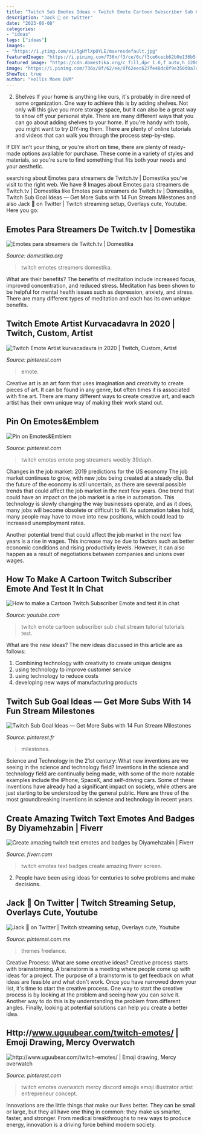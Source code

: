 ```yaml
---
title: "Twitch Sub Emotes Ideas ~ Twitch Emote Cartoon Subscriber Sub Chat Stream Tutorial Tutorials Test"
description: "Jack 🐢 on twitter"
date: "2023-06-08"
categories:
- "ideas"
tags: ["ideas"]
images:
- "https://i.ytimg.com/vi/5gHYlXpOYLE/maxresdefault.jpg"
featuredImage: "https://i.pinimg.com/736x/f3/ce/6c/f3ce6cecb62b0e136b5f18b111bdcee7.jpg"
featured_image: "https://cdn.domestika.org/c_fill,dpr_1.0,f_auto,h_1200,pg_1,t_base_params,w_1200/v1533137715/project-covers/000/418/091/418091-original.jpg?1533137715"
image: "https://i.pinimg.com/736x/8f/62/ee/8f62eec627fe48dc8f9e350d0a7c5f78.jpg"
ShowToc: true
author: "Hollis Moen DVM"
---
```



2. Shelves
If your home is anything like ours, it's probably in dire need of some organization. One way to achieve this is by adding shelves. Not only will this give you more storage space, but it can also be a great way to show off your personal style.
There are many different ways that you can go about adding shelves to your home. If you're handy with tools, you might want to try DIY-ing them. There are plenty of online tutorials and videos that can walk you through the process step-by-step.

If DIY isn't your thing, or you're short on time, there are plenty of ready-made options available for purchase. These come in a variety of styles and materials, so you're sure to find something that fits both your needs and your aesthetic.

	

		
searching about Emotes para streamers de Twitch.tv | Domestika you've visit to the right web. We have 8 Images about Emotes para streamers de Twitch.tv | Domestika like Emotes para streamers de Twitch.tv | Domestika, Twitch Sub Goal Ideas — Get More Subs with 14 Fun Stream Milestones and also Jack 🐢 on Twitter | Twitch streaming setup, Overlays cute, Youtube. Here you go:
		
    
## Emotes Para Streamers De Twitch.tv | Domestika

<img loading=lazy src="https://cdn.domestika.org/c_fill,dpr_1.0,f_auto,h_1200,pg_1,t_base_params,w_1200/v1533137715/project-covers/000/418/091/418091-original.jpg?1533137715" onerror="this.onerror=null;this.src='https://tse4.mm.bing.net/th?id=OIP.f0ZMcbqjYnZUjB3xtemYSgHaHa&amp;pid=15.1';" alt="Emotes para streamers de Twitch.tv | Domestika">

_Source: domestika.org_

>twitch emotes streamers domestika. 

	

What are their benefits?
The benefits of meditation include increased focus, improved concentration, and reduced stress. Meditation has been shown to be helpful for mental health issues such as depression, anxiety, and stress. There are many different types of meditation and each has its own unique benefits.

    
## Twitch Emote Artist Kurvacadavra In 2020 | Twitch, Custom, Artist

<img loading=lazy src="https://i.pinimg.com/736x/21/8f/9c/218f9c37bbdfc76ece92c93584082742.jpg" onerror="this.onerror=null;this.src='https://tse2.mm.bing.net/th?id=OIP.bh8Hfi_EjmO_8besaoCKaAHaE_&amp;pid=15.1';" alt="Twitch Emote Artist kurvacadavra in 2020 | Twitch, Custom, Artist">

_Source: pinterest.com_

>emote. 

	

Creative art is an art form that uses imagination and creativity to create pieces of art. It can be found in any genre, but often times it is associated with fine art. There are many different ways to create creative art, and each artist has their own unique way of making their work stand out.

    
## Pin On Emotes&amp;Emblem

<img loading=lazy src="https://i.pinimg.com/736x/8f/62/ee/8f62eec627fe48dc8f9e350d0a7c5f78.jpg" onerror="this.onerror=null;this.src='https://tse4.mm.bing.net/th?id=OIP.osKvGAf6LPQunxUGviEkhQHaFy&amp;pid=15.1';" alt="Pin on Emotes&amp;Emblem">

_Source: pinterest.com_

>twitch emotes emote pog streamers weebly 39daph. 

	

Changes in the job market: 2019 predictions for the US economy
The job market continues to grow, with new jobs being created at a steady clip. But the future of the economy is still uncertain, as there are several possible trends that could affect the job market in the next few years. 
One trend that could have an impact on the job market is a rise in automation. This technology is slowly changing the way businesses operate, and as it does, many jobs will become obsolete or difficult to fill. As automation takes hold, many people may have to move into new positions, which could lead to increased unemployment rates. 

Another potential trend that could affect the job market in the next few years is a rise in wages. This increase may be due to factors such as better economic conditions and rising productivity levels. However, it can also happen as a result of negotiations between companies and unions over wages.

    
## How To Make A Cartoon Twitch Subscriber Emote And Test It In Chat

<img loading=lazy src="https://i.ytimg.com/vi/5gHYlXpOYLE/maxresdefault.jpg" onerror="this.onerror=null;this.src='https://tse4.mm.bing.net/th?id=OIP.XjqvN9VZMk31wQgaTA-KnwHaEK&amp;pid=15.1';" alt="How to make a Cartoon Twitch Subscriber Emote and test it in chat">

_Source: youtube.com_

>twitch emote cartoon subscriber sub chat stream tutorial tutorials test. 

	

What are the new ideas?
The new ideas discussed in this article are as follows:
1. Combining technology with creativity to create unique designs 
2. using technology to improve customer service 
3. using technology to reduce costs 
4. developing new ways of manufacturing products 

    
## Twitch Sub Goal Ideas — Get More Subs With 14 Fun Stream Milestones

<img loading=lazy src="https://i.pinimg.com/736x/4f/7f/e0/4f7fe071ce6596ebc8bb490b8d49fb39.jpg" onerror="this.onerror=null;this.src='https://tse1.mm.bing.net/th?id=OIP.nczWEZNekFJWrnnMGKmt0gHaPT&amp;pid=15.1';" alt="Twitch Sub Goal Ideas — Get More Subs with 14 Fun Stream Milestones">

_Source: pinterest.fr_

>milestones. 

	

Science and Technology in the 21st century: What new inventions are we seeing in the science and technology field?
Inventions in the science and technology field are continually being made, with some of the more notable examples include the iPhone, SpaceX, and self-driving cars. Some of these inventions have already had a significant impact on society, while others are just starting to be understood by the general public. Here are three of the most groundbreaking inventions in science and technology in recent years.

    
## Create Amazing Twitch Text Emotes And Badges By Diyamehzabin | Fiverr

<img loading=lazy src="https://fiverr-res.cloudinary.com/images/t_main1,q_auto,f_auto,q_auto,f_auto/gigs2/156741905/original/742ba6435689c0dc6a4a4e863de037c3a45d945d/create-twitch-text-emotes-and-badges.jpg" onerror="this.onerror=null;this.src='https://tse2.mm.bing.net/th?id=OIP.vwlse4ImBOyzviRgVDJEXwHaEK&amp;pid=15.1';" alt="Create amazing twitch text emotes and badges by Diyamehzabin | Fiverr">

_Source: fiverr.com_

>twitch emotes text badges create amazing fiverr screen. 

	

2. People have been using ideas for centuries to solve problems and make decisions.

    
## Jack 🐢 On Twitter | Twitch Streaming Setup, Overlays Cute, Youtube

<img loading=lazy src="https://i.pinimg.com/736x/f3/ce/6c/f3ce6cecb62b0e136b5f18b111bdcee7.jpg" onerror="this.onerror=null;this.src='https://tse4.mm.bing.net/th?id=OIP.O1aeqg5FYykuTL68SChkAwHaE2&amp;pid=15.1';" alt="Jack 🐢 on Twitter | Twitch streaming setup, Overlays cute, Youtube">

_Source: pinterest.com.mx_

>themes freelance. 

	

Creative Process: What are some creative ideas?
Creative process starts with brainstorming. A brainstorm is a meeting where people come up with ideas for a project. The purpose of a brainstorm is to get feedback on what ideas are feasible and what don't work. Once you have narrowed down your list, it's time to start the creative process.
One way to start the creative process is by looking at the problem and seeing how you can solve it. Another way to do this is by understanding the problem from different angles. Finally, looking at potential solutions can help you create a better idea.

    
## Http://www.uguubear.com/twitch-emotes/ | Emoji Drawing, Mercy Overwatch

<img loading=lazy src="https://i.pinimg.com/736x/f4/56/b7/f456b711113a244cd367fe2586a9672f.jpg" onerror="this.onerror=null;this.src='https://tse4.mm.bing.net/th?id=OIP.gc40C9I9BZrC6jOrptUDywHaEK&amp;pid=15.1';" alt="http://www.uguubear.com/twitch-emotes/ | Emoji drawing, Mercy overwatch">

_Source: pinterest.com_

>twitch emotes overwatch mercy discord emojis emoji illustrator artist entrepreneur concept. 

	

Innovations are the little things that make our lives better. They can be small or large, but they all have one thing in common: they make us smarter, faster, and stronger. From medical breakthroughs to new ways to produce energy, innovation is a driving force behind modern society.

